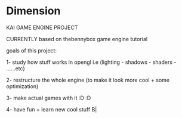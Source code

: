 # Dimension
KAI GAME ENGINE PROJECT

CURRENTLY based on thebennybox game engine tutorial

goals of this project:

1- study how stuff works in opengl i.e (lighting - shadows - shaders - ......etc)

2- restructure the whole engine (to make it look more cool + some optimization)

3- make actual games with it :D :D

4- have fun + learn new cool stuff B|
